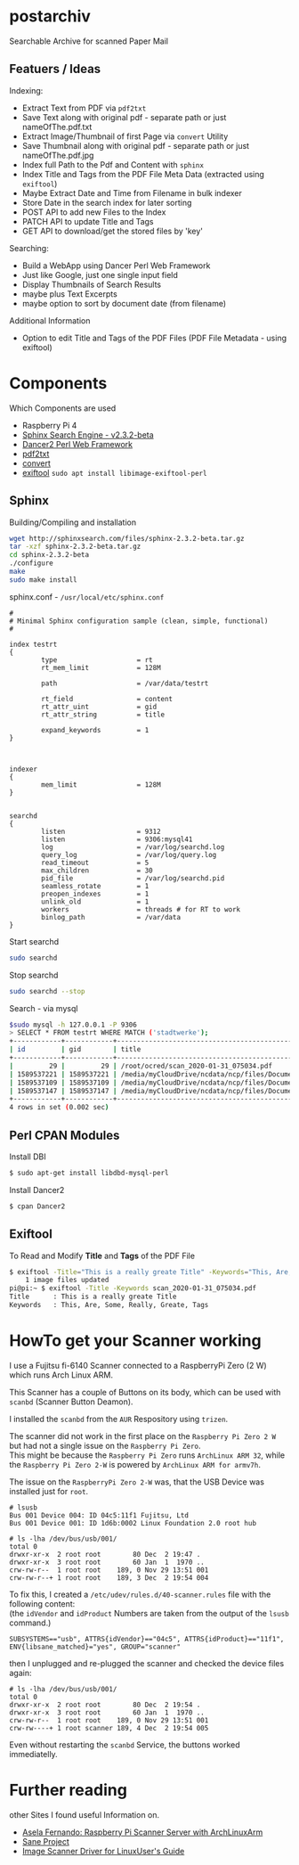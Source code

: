 # postarchiv
Searchable Archive for scanned Paper Mail

## Featuers / Ideas

Indexing:

- Extract Text from PDF via `pdf2txt`
- Save Text along with original pdf - separate path or just nameOfThe.pdf.txt
- Extract Image/Thumbnail of first Page via `convert` Utility
- Save Thumbnail along with original pdf - separate path or just nameOfThe.pdf.jpg
- Index full Path to the Pdf and Content with `sphinx`
- Index Title and Tags from the PDF File Meta Data (extracted using `exiftool`)
- Maybe Extract Date and Time from Filename in bulk indexer
- Store Date in the search index for later sorting
- POST API to add new Files to the Index
- PATCH API to update Title and Tags
- GET API to download/get the stored files by 'key'

Searching:

- Build a WebApp using Dancer Perl Web Framework
- Just like Google, just one single input field
- Display Thumbnails of Search Results
- maybe plus Text Excerpts
- maybe option to sort by document date (from filename)

Additional Information

- Option to edit Title and Tags of the PDF Files (PDF File Metadata - using exiftool)

# Components
Which Components are used

- Raspberry Pi 4
- [Sphinx Search Engine - v2.3.2-beta](http://sphinxsearch.com)
- [Dancer2 Perl Web Framework](http://perldancer.org/)
- [pdf2txt](https://linux.die.net/man/1/pdftotext)
- [convert](https://linux.die.net/man/1/convert)
- [exiftool](https://exiftool.org/) `sudo apt install libimage-exiftool-perl`

## Sphinx
Building/Compiling and installation

```bash
wget http://sphinxsearch.com/files/sphinx-2.3.2-beta.tar.gz
tar -xzf sphinx-2.3.2-beta.tar.gz
cd sphinx-2.3.2-beta
./configure
make
sudo make install
```

sphinx.conf - `/usr/local/etc/sphinx.conf`
```
#
# Minimal Sphinx configuration sample (clean, simple, functional)
#

index testrt
{
        type                    = rt
        rt_mem_limit            = 128M

        path                    = /var/data/testrt

        rt_field                = content
        rt_attr_uint            = gid
        rt_attr_string          = title

        expand_keywords         = 1
}



indexer
{
        mem_limit               = 128M
}


searchd
{
        listen                  = 9312
        listen                  = 9306:mysql41
        log                     = /var/log/searchd.log
        query_log               = /var/log/query.log
        read_timeout            = 5
        max_children            = 30
        pid_file                = /var/log/searchd.pid
        seamless_rotate         = 1
        preopen_indexes         = 1
        unlink_old              = 1
        workers                 = threads # for RT to work
        binlog_path             = /var/data
}
```

Start searchd
```bash
sudo searchd
```

Stop searchd
```bash
sudo searchd --stop
```

Search - via mysql
```bash
$sudo mysql -h 127.0.0.1 -P 9306
> SELECT * FROM testrt WHERE MATCH ('stadtwerke');
+------------+------------+-----------------------------------------------------------------------------------+
| id         | gid        | title                                                                             |
+------------+------------+-----------------------------------------------------------------------------------+
|         29 |         29 | /root/ocred/scan_2020-01-31_075034.pdf                                            |
| 1589537221 | 1589537221 | /media/myCloudDrive/ncdata/ncp/files/Documents/2020/01/scan_2020-01-31_075034.pdf |
| 1589537109 | 1589537109 | /media/myCloudDrive/ncdata/ncp/files/Documents/scan_2019-06-06_181038.pdf         |
| 1589537147 | 1589537147 | /media/myCloudDrive/ncdata/ncp/files/Documents/scan_2019-07-07_090424.pdf         |
+------------+------------+-----------------------------------------------------------------------------------+
4 rows in set (0.002 sec)
```

## Perl CPAN Modules

Install DBI

```bash
$ sudo apt-get install libdbd-mysql-perl
```

Install Dancer2

```bash
$ cpan Dancer2
```

## Exiftool

To Read and Modify **Title** and **Tags** of the PDF File

```bash
$ exiftool -Title="This is a really greate Title" -Keywords="This, Are, Some, Really, Greate, Tags" scan_2020-01-31_075034.pdf
    1 image files updated
pi@pi:~ $ exiftool -Title -Keywords scan_2020-01-31_075034.pdf
Title      : This is a really greate Title
Keywords   : This, Are, Some, Really, Greate, Tags
```

# HowTo get your Scanner working

I use a Fujitsu fi-6140 Scanner connected to a RaspberryPi Zero (2 W) which runs Arch Linux ARM.  

This Scanner has a couple of Buttons on its body, which can be used with `scanbd` (Scanner Button Deamon).  

I installed the `scanbd` from the `AUR` Respository using `trizen`.

The scanner did not work in the first place on the `Raspberry Pi Zero 2 W` but had not a single issue on the `Raspberry Pi Zero`.  
This might be because the `Raspberry Pi Zero` runs `ArchLinux ARM 32`, while the `Raspberry Pi Zero 2-W` is powered by `ArchLinux ARM for armv7h`.

The issue on the `RaspberryPi Zero 2-W` was, that the USB Device was installed just for `root`.  
```shell
# lsusb
Bus 001 Device 004: ID 04c5:11f1 Fujitsu, Ltd 
Bus 001 Device 001: ID 1d6b:0002 Linux Foundation 2.0 root hub

# ls -lha /dev/bus/usb/001/
total 0
drwxr-xr-x  2 root root        80 Dec  2 19:47 .
drwxr-xr-x  3 root root        60 Jan  1  1970 ..
crw-rw-r--  1 root root    189, 0 Nov 29 13:51 001
crw-rw-r--+ 1 root root    189, 3 Dec  2 19:54 004
```

To fix this, I created a `/etc/udev/rules.d/40-scanner.rules` file with the following content:  
(the `idVendor` and `idProduct` Numbers are taken from the output of the `lsusb` command.)
```
SUBSYSTEMS=="usb", ATTRS{idVendor}=="04c5", ATTRS{idProduct}=="11f1", ENV{libsane_matched}="yes", GROUP="scanner"
```

then I unplugged and re-plugged the scanner and checked the device files again:

```shell
# ls -lha /dev/bus/usb/001/
total 0
drwxr-xr-x  2 root root        80 Dec  2 19:54 .
drwxr-xr-x  3 root root        60 Jan  1  1970 ..
crw-rw-r--  1 root root    189, 0 Nov 29 13:51 001
crw-rw----+ 1 root scanner 189, 4 Dec  2 19:54 005
```

Even without restarting the `scanbd` Service, the buttons worked immediatelly.  


# Further reading

other Sites I found useful Information on.

- [Asela Fernando: Raspberry Pi Scanner Server with ArchLinuxArm](https://www.aselafernando.com/blog/2020/08/23)
- [Sane Project](https://gitlab.com/sane-project)
- [Image Scanner Driver for LinuxUser's Guide](http://origin.pfultd.com/downloads/IMAGE/fi/ubuntu/210/ImageScannerDriver4Linux-UG_SP04.pdf)